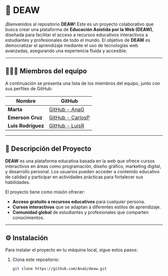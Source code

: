 # 🦋 DEAW

¡Bienvenidos al repositorio **DEAW**! Este es un proyecto colaborativo que busca crear una plataforma de **Educación Asistida por la Web (DEAW)**, diseñada para facilitar el acceso a recursos educativos interactivos a estudiantes y profesionales de todo el mundo. El objetivo de **DEAW** es democratizar el aprendizaje mediante el uso de tecnologías web avanzadas, asegurando una experiencia fluida y accesible.

---

## 🧑‍🤝‍🧑 Miembros del equipo

A continuación se presenta una lista de los miembros del equipo, junto con sus perfiles de GitHub:

| **Nombre**                | **GitHub**                           |
|---------------------------|--------------------------------------|
| **Marta**                 | [GitHub - AnaG](https://github.com/AnaG) |
| **Emerson Cruz**          | [GitHub - CarlosP](https://github.com/CarlosP) |
| **Luis Rodríguez**        | [GitHub - LuisR](https://github.com/LuisR) |

---

## 📜 Descripción del Proyecto

**DEAW** es una plataforma educativa basada en la web que ofrece cursos interactivos en áreas como programación, diseño gráfico, marketing digital, y desarrollo personal. Los usuarios pueden acceder a contenido educativo de calidad y participar en actividades prácticas para fortalecer sus habilidades.

El proyecto tiene como misión ofrecer:

- **Acceso gratuito a recursos educativos** para cualquier persona.
- **Cursos interactivos** que se adaptan a diferentes estilos de aprendizaje.
- **Comunidad global** de estudiantes y profesionales que comparten conocimientos.

---

## ⚙️ Instalación

Para instalar el proyecto en tu máquina local, sigue estos pasos:

1. Clona este repositorio:
   ```bash
   git clone https://github.com/AnaG/deaw.git

